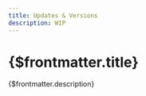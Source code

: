```yaml
---
title: Updates & Versions
description: WIP
---
```


# {$frontmatter.title}

{$frontmatter.description}

